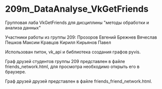 # 209m_DataAnalyse_VkGetFriends
Групповая лаба VkGetFriends для дисциплины "методы обработки и анализа данных"

Участники работы из группы 209:
Прозоров Евгений
Брежнев Вячеслав
Пешков Максим
Кравцов Кирилл
Кирьянов Павел


Использован питон, vk_api и библиотека создания графов pyvis.

Граф друзей студентов группы 209 представлен в файле friends_network.html, для просмотра необходимо открыть его в браузере.

Граф друзей друзей представлен в файле friends_friend_network.html.
